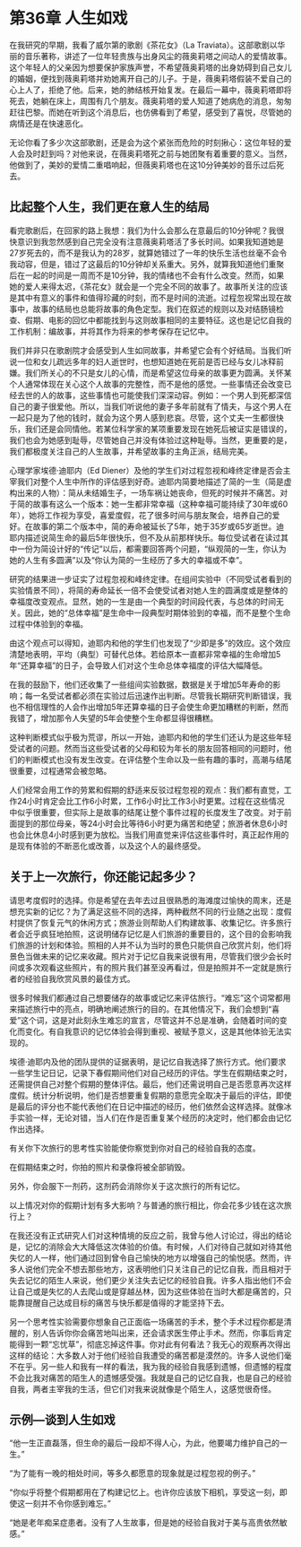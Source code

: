 # 第36章 人生如戏

在我研究的早期，我看了威尔第的歌剧《茶花女》（La Traviata）。这部歌剧以华丽的音乐著称，讲述了一位年轻贵族与出身风尘的薇奥莉塔之间动人的爱情故事。这个年轻人的父亲因为想要保护家族声誉，不希望薇奥莉塔的出身妨碍到自己女儿的婚姻，便找到薇奥莉塔并劝她离开自己的儿子。于是，薇奥莉塔假装不爱自己的心上人了，拒绝了他。后来，她的肺结核开始复发。在最后一幕中，薇奥莉塔即将死去，她躺在床上，周围有几个朋友。薇奥莉塔的爱人知道了她病危的消息，匆匆赶往巴黎。而她在听到这个消息后，也仿佛看到了希望，感受到了喜悦，尽管她的病情还是在快速恶化。

无论你看了多少次这部歌剧，还是会为这个紧张而危险的时刻揪心：这位年轻的爱人会及时赶到吗？对他来说，在薇奥莉塔死之前与她团聚有着重要的意义。当然，他做到了，美妙的爱情二重唱响起，但薇奥莉塔也在这10分钟美妙的音乐过后死去。




## 比起整个人生，我们更在意人生的结局


看完歌剧后，在回家的路上我想：我们为什么会那么在意最后的10分钟呢？我很快意识到我忽然感到自己完全没有注意薇奥莉塔活了多长时间。如果我知道她是27岁死去的，而不是我认为的28岁，就算她错过了一年的快乐生活也丝毫不会令我动容，但是，错过了这最后的10分钟却关系重大。另外，就算我知道他们重聚后在一起的时间是一周而不是10分钟，我的情绪也不会有什么改变。然而，如果她的爱人来得太迟，《茶花女》就会是一个完全不同的故事了。故事所关注的应该是其中有意义的事件和值得珍藏的时刻，而不是时间的流逝。过程忽视常出现在故事中，故事的结局也总能将故事的角色定型。我们在叙述的规则以及对结肠镜检查、假期、电影的回忆中都能找到与这则故事相同的主要特征。这也是记忆自我的工作机制：编故事，并将其作为将来的参考保存在记忆中。

我们并非只在歌剧院才会感受到人生如同故事，并希望它会有个好结局。当我们听说一位和女儿疏远多年的妇人逝世时，也想知道她在死前是否已经与女儿冰释前嫌。我们所关心的不只是女儿的心情，而是希望这位母亲的故事更为圆满。关怀某个人通常体现在关心这个人故事的完整性，而不是他的感觉。一些事情还会改变已经去世的人的故事，这些事情也可能使我们深深动容。例如：一个男人到死都深信自己的妻子很爱他。所以，当我们听说他的妻子多年前就有了情夫，与这个男人在一起只是为了他的钱时，就会为这个男人感到悲哀。尽管，这个丈夫一生都很快乐，我们还是会同情他。若某位科学家的某项重要发现在她死后被证实是错误的，我们也会为她感到耻辱，尽管她自己并没有体验过这种耻辱。当然，更重要的是，我们都极度关注自己的人生故事，并希望故事的主角正派，结局完美。

心理学家埃德·迪耶内（Ed Diener）及他的学生们对过程忽视和峰终定律是否会主宰我们对整个人生中所作的评估感到好奇。迪耶内简要地描述了简的一生（简是虚构出来的人物）：简从未结婚生子，一场车祸让她丧命，但死的时候并不痛苦。对于简的故事有这么一个版本：她一生都非常幸福（这种幸福可能持续了30年或60年），她将工作视为享受，喜爱度假，花了很多时间与朋友聚会，培养自己的爱好。在故事的第二个版本中，简的寿命被延长了5年，她于35岁或65岁逝世。迪耶内描述说简生命的最后5年很快乐，但不及从前那样快乐。每位受试者在读过其中一份为简设计好的“传记”以后，都需要回答两个问题，“纵观简的一生，你认为她的人生有多圆满”以及“你认为简的一生经历了多大的幸福或不幸”。

研究的结果进一步证实了过程忽视和峰终定律。在组间实验中（不同受试者看到的实验情景不同），将简的寿命延长一倍不会使受试者对她人生的圆满度或是整体的幸福度改变观点。显然，她的一生是由一个典型的时间段代表，与总体的时间无关。因此，她的“总体幸福”是生命中一段典型时期体验到的幸福，而不是整个生命过程中体验到的幸福。

由这个观点可以得知，迪耶内和他的学生们也发现了“少即是多”的效应。这个效应清楚地表明，平均（典型）可替代总体。若给原本一直都非常幸福的生命增加5年“还算幸福”的日子，会导致人们对这个生命总体幸福度的评估大幅降低。

在我的鼓励下，他们还收集了一些组间实验数据，数据是关于增加5年寿命的影响；每一名受试者都必须在实验过后迅速作出判断。尽管我长期研究判断错误，我也不相信理性的人会作出增加5年还算幸福的日子会使生命更加糟糕的判断，然而我错了，增加那令人失望的5年会使整个生命都显得很糟糕。

这种判断模式似乎极为荒谬，所以一开始，迪耶内和他的学生们还认为是这些年轻受试者的问题。然而当这些受试者的父母和较为年长的朋友回答相同的问题时，他们的判断模式也没有发生改变。在评估整个生命以及一些有趣的事时，高潮与结尾很重要，过程通常会被忽略。

人们经常会用工作的劳累和假期的舒适来反驳过程忽视的观点：我们都有直觉，工作24小时肯定会比工作6小时累，工作6小时比工作3小时更累。过程在这些情况中似乎很重要，但实际上是故事的结尾让整个事件过程的长度发生了改变。对于前面提到的那位母亲，等24小时会比等待6小时更为痛苦和绝望；旅游者休息6小时也会比休息4小时感到更为放松。当我们用直觉来评估这些事件时，真正起作用的是现有体验的不断恶化或改善，以及这个人的最终感受。




## 关于上一次旅行，你还能记起多少？


请思考度假时的选择。你是希望在去年去过且很熟悉的海滩度过愉快的周末，还是想充实新的记忆？为了满足这些不同的选择，两种截然不同的行业随之出现：度假村提供了恢复元气的休闲方式；旅游业则帮助人们构建故事、收集记忆。许多旅行者会近乎疯狂地拍照，这说明储存记忆是人们旅游的重要目的，这个目的会影响我们旅游的计划和体验。照相的人并不认为当时的景色只能供自己欣赏片刻，他们将景色当做未来的记忆来收藏。照片对于记忆自我来说很有用，尽管我们很少会长时间或多次观看这些照片，有的照片我们甚至没再看过，但是拍照并不一定就是旅行者的经验自我欣赏风景的最佳方式。

很多时候我们都通过自己想要储存的故事或记忆来评估旅行。“难忘”这个词常都用来描述旅行中的亮点，明确地阐述旅行的目的。在其他情况下，我们会想到“喜爱”这个词，这是对此刻永生难忘的宣言，尽管这并不总是准确，会随着时间的变化而变化。有自我意识的记忆体验会得到重视、被赋予意义，这是其他体验无法实现的。

埃德·迪耶内及他的团队提供的证据表明，是记忆自我选择了旅行方式。他们要求一些学生记日记，记录下春假期间他们对自己经历的评估。学生在假期结束之时，还需提供自己对整个假期的整体评估。最后，他们还需说明自己是否愿意再次这样度假。统计分析说明，他们是否想要重复假期的意愿完全取决于最后的评估，即使是最后的评分也不能代表他们在日记中描述的经历，他们依然会这样选择。就像冰手实验一样，无论对错，当人们在作是否重复某个经历的决定时，他们都会由记忆作出选择。

有关你下次旅行的思考性实验能使你察觉到你对自己的经验自我的态度。

在假期结束之时，你拍的照片和录像将被全部销毁。

另外，你会服下一剂药，这剂药会消除你关于这次旅行的所有记忆。

以上情况对你的假期计划有多大影响？与普通的旅行相比，你会花多少钱在这次旅行上？

在我还没有正式研究人们对这种情境的反应之前，我曾与他人讨论过，得出的结论是，记忆的消除会大大降低这次体验的价值。有时候，人们对待自己就如对待其他失忆的人一样，他们通过回到曾令自己愉快的地方以增强自己的愉悦感。然而，许多人说他们完全不想去那些地方，这表明他们只关注自己的记忆自我，而且相对于失去记忆的陌生人来说，他们更少关注失去记忆的经验自我。许多人指出他们不会让自己或是失忆的人去爬山或是穿越丛林，因为这些体验在当时大都是痛苦的，只能靠提醒自己达成目标的痛苦与快乐都是值得的才能坚持下去。

另一个思考性实验需要你想象自己正面临一场痛苦的手术，整个手术过程你都是清醒的，别人告诉你你会痛苦地叫出来，还会请求医生停止手术。然而，你事后肯定能得到一颗“忘忧草”，彻底忘掉这件事。你对此有何看法？我无心的观察再次得出这样的结论：大多数人对于他们经验自我遭受的痛苦都是漠然的。许多人说他们毫不在乎。另一些人和我有一样的看法，我为我的经验自我感到遗憾，但遗憾的程度不会比我对痛苦的陌生人的遗憾感受强。我就是自己的记忆自我，也是自己的经验自我，两者主宰我的生活，但它们对我来说就像是个陌生人，这感觉很奇怪。


## 示例—谈到人生如戏

“他一生正直磊落，但生命的最后一段却不得人心，为此，他要竭力维护自己的一生。”

“为了能有一晚的相处时间，等多久都愿意的现象就是过程忽视的例子。”

“你似乎将整个假期都用在了构建记忆上。也许你应该放下相机，享受这一刻，即使这一刻并不令你感到难忘。”

“她是老年痴呆症患者。没有了人生故事，但是她的经验自我对于美与高贵依然敏感。”



